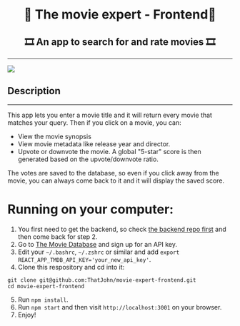 <h1 align="center">🎥 The movie expert - Frontend🎥</h1>

<h2 align="center">🎞️ An app to search for and rate movies 🎞️</h2>

---
![](preview.gif)

## Description
---
This app lets you enter a movie title and it will return every movie that matches your query. Then if you click on a movie, you can:

* View the movie synopsis
* View movie metadata like release year and director.
* Upvote or downvote the movie. A global "5-star" score is then generated based on the upvote/downvote ratio. 

The votes are saved to the database, so even if you click away from the movie, you can always come back to it and it will display the saved score.

# Running on your computer:
1. You first need to get the backend, so check [the backend repo first](https://github.com/ThatJohn/movie-expert-backend) and then come back for step 2.
2. Go to [The Movie Database](https://developers.themoviedb.org/3/getting-started/introduction) and sign up for an API key.
3. Edit your `~/.bashrc`, `~/.zshrc` or similar and add `export REACT_APP_TMDB_API_KEY='your_new_api_key'`.
4. Clone this respository and cd into it:
```
git clone git@github.com:ThatJohn/movie-expert-frontend.git
cd movie-expert-frontend
```
5. Run `npm install`.
6. Run `npm start` and then visit `http://localhost:3001` on your browser.
7. Enjoy!